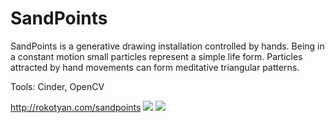 # SandPoints
SandPoints is a generative drawing installation controlled by hands. Being in a constant motion small particles represent a simple life form. Particles attracted by hand movements can form meditative triangular patterns.

Tools: Cinder, OpenCV

http://rokotyan.com/sandpoints
<img src="http://rokotyan.com/projects/2011_sandpoints/img_1.jpg">
<img src="http://rokotyan.com/projects/2011_sandpoints/old_scrs_01.jpg">
